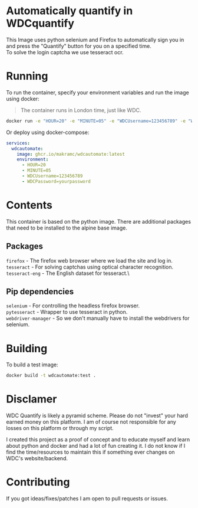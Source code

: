 # Automatically quantify in WDCquantify

This Image uses python selenium and Firefox to automatically sign you in and press the "Quantify" button for you on a specified time.\
To solve the login captcha we use tesseract ocr.

# Running

To run the container, specify your environment variables and run the image using docker:
> The container runs in London time, just like WDC.
```bash
docker run -e "HOUR=20" -e "MINUTE=05" -e "WDCUsername=123456789" -e "WDCPassword=changeme" -it ghcr.io/makramc/wdcautomate:latest
```

Or deploy using docker-compose:

```yml
services:
  wdcautomate:
    image: ghcr.io/makramc/wdcautomate:latest
    environment:
      - HOUR=20
      - MINUTE=05
      - WDCUsername=123456789
      - WDCPassword=yourpassword
```

# Contents
This container is based on the python image. There are additional packages that need to be installed to the alpine base image.

## Packages
`firefox` - The firefox web browser where we load the site and log in.\
`tesseract` - For solving captchas using optical character recognition.\
`tesseract-eng` - The English dataset for tesseract.\

## Pip dependencies
`selenium` - For controlling the headless firefox browser.\
`pytesseract` - Wrapper to use tesseract in python.\
`webdriver-manager` - So we don't manually have to install the webdrivers for selenium.

# Building
To build a test image:

```bash
docker build -t wdcautomate:test .
```

# Disclamer
WDC Quantify is likely a pyramid scheme. Please do not "invest" your hard earned money on this platform.
I am of course not responsible for any losses on this platform or through my script.

I created this project as a proof of concept and to educate myself and learn about python and docker and had a lot of fun creating it. I do not know if I find the time/resources to maintain this if something ever changes on WDC's website/backend.

# Contributing
If you got ideas/fixes/patches I am open to pull requests or issues.